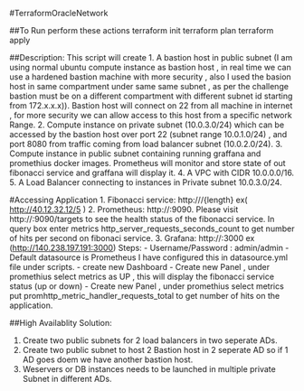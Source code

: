 #TerraformOracleNetwork

##To Run perform these actions 
terraform init
terraform plan
terraform apply

##Description:
This script will create
	1. A bastion host in public subnet (I am using normal ubuntu compute instance as bastion host , in real time we can use a hardened bastion machine with more security , also I used the basion host in same compartment under same same subnet , as per the challenge bastion must be on a different compartment with different subnet id starting from 172.x.x.x)).
	Bastion host will connect on 22 from all machine in internet , for more security we can allow access to this host from a specific network Range.
	2. Compute instance on private subnet (10.0.3.0/24) which can be accessed by the bastion host over port 22 (subnet range 10.0.1.0/24) , and port 8080 from traffic coming from load balancer subnet (10.0.2.0/24).
	3. Compute instance in public subnet containing running graffana and promethius docker images. Prometheus will monitor and store state of out fibonacci service and graffana will display it.
	4. A VPC with CIDR 10.0.0.0/16.
	5. A Load Balancer connecting to instances in Private subnet 10.0.3.0/24.

#Accessing Application
	1. Fibonacci service: http://<loadbalancerIP>/{length} ex( http://40.12.32.12/5 )
	2. Prometheus: http://<publicIP of Grafana compute instance>:9090. Please visit  http://<publicIP of Grafana compute instance>:9090/targets  to see the health status of the fibonacci service. In query box enter metrics http_server_requests_seconds_count to get number of hits per second on fibonaci service.
	3. Grafana: http://<publicIP of Grafana compute instance>:3000 ex (http://140.238.197.191:3000)
	   Steps:
	    - Username/Password : admin/admin
		- Default datasource is Prometheus I have configured this in datasource.yml file under scripts.
		- create new Dashboard
		- Create new Panel , under promethius select metrics as UP , this will display the fibonacci service status (up or down)
		- Create new Panel , under promethius select metrics put promhttp_metric_handler_requests_total to get number of hits on the application.

##High Availablity Solution:
1. Create two public subnets for 2 load balancers in two seperate ADs.
2. Create two public subnet to host 2 Bastion host in 2 seperate AD so if 1 AD goes doem we have another bastion host.
3. Weservers or DB instances needs to be launched in multiple private Subnet in different ADs. 
